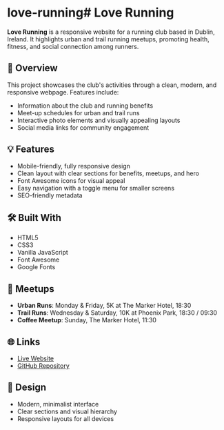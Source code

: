 # love-running# Love Running

**Love Running** is a responsive website for a running club based in Dublin, Ireland. It highlights urban and trail running meetups, promoting health, fitness, and social connection among runners.

## 📌 Overview
This project showcases the club's activities through a clean, modern, and responsive webpage. Features include:

- Information about the club and running benefits
- Meet-up schedules for urban and trail runs
- Interactive photo elements and visually appealing layouts
- Social media links for community engagement

## 💡 Features
- Mobile-friendly, fully responsive design
- Clean layout with clear sections for benefits, meetups, and hero
- Font Awesome icons for visual appeal
- Easy navigation with a toggle menu for smaller screens
- SEO-friendly metadata

## 🛠️ Built With
- HTML5
- CSS3
- Vanilla JavaScript
- Font Awesome
- Google Fonts

## 📅 Meetups
- **Urban Runs**: Monday & Friday, 5K at The Marker Hotel, 18:30
- **Trail Runs**: Wednesday & Saturday, 10K at Phoenix Park, 18:30 / 09:30
- **Coffee Meetup**: Sunday, The Marker Hotel, 11:30

## 🌐 Links
- [Live Website](#)
- [GitHub Repository](#)

## 🎨 Design
- Modern, minimalist interface
- Clear sections and visual hierarchy
- Responsive layouts for all devices

